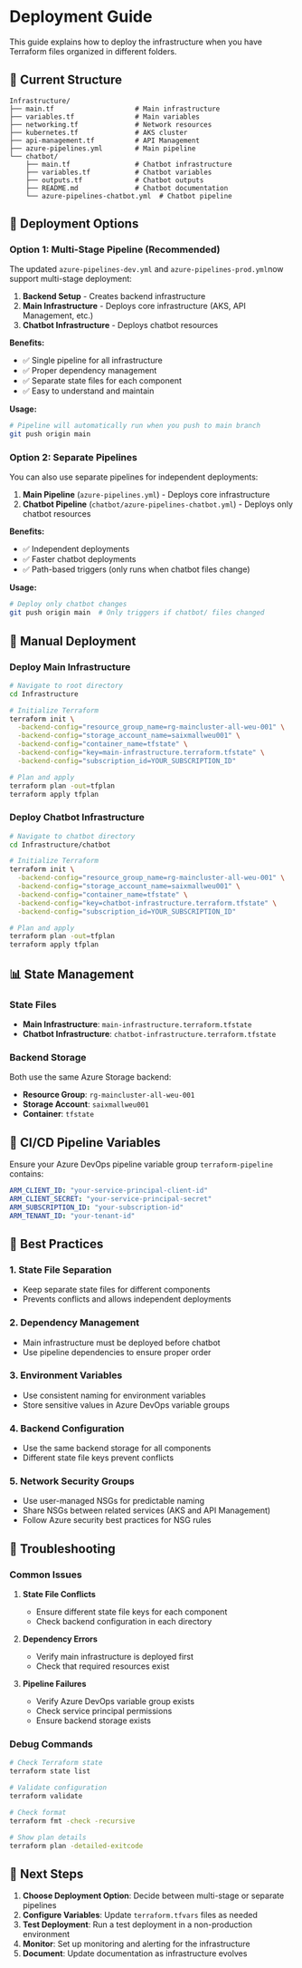 # Deployment Guide

This guide explains how to deploy the infrastructure when you have Terraform files organized in different folders.

## 📁 Current Structure

```
Infrastructure/
├── main.tf                    # Main infrastructure
├── variables.tf               # Main variables
├── networking.tf              # Network resources
├── kubernetes.tf              # AKS cluster
├── api-management.tf          # API Management
├── azure-pipelines.yml        # Main pipeline
└── chatbot/
    ├── main.tf                # Chatbot infrastructure
    ├── variables.tf           # Chatbot variables
    ├── outputs.tf             # Chatbot outputs
    ├── README.md              # Chatbot documentation
    └── azure-pipelines-chatbot.yml  # Chatbot pipeline
```

## 🚀 Deployment Options

### Option 1: Multi-Stage Pipeline (Recommended)

The updated `azure-pipelines-dev.yml` and `azure-pipelines-prod.yml`now support multi-stage deployment:

1. **Backend Setup** - Creates backend infrastructure
2. **Main Infrastructure** - Deploys core infrastructure (AKS, API Management, etc.)
3. **Chatbot Infrastructure** - Deploys chatbot resources

**Benefits:**
- ✅ Single pipeline for all infrastructure
- ✅ Proper dependency management
- ✅ Separate state files for each component
- ✅ Easy to understand and maintain

**Usage:**
```bash
# Pipeline will automatically run when you push to main branch
git push origin main
```

### Option 2: Separate Pipelines

You can also use separate pipelines for independent deployments:

1. **Main Pipeline** (`azure-pipelines.yml`) - Deploys core infrastructure
2. **Chatbot Pipeline** (`chatbot/azure-pipelines-chatbot.yml`) - Deploys only chatbot resources

**Benefits:**
- ✅ Independent deployments
- ✅ Faster chatbot deployments
- ✅ Path-based triggers (only runs when chatbot files change)

**Usage:**
```bash
# Deploy only chatbot changes
git push origin main  # Only triggers if chatbot/ files changed
```

## 🔧 Manual Deployment

### Deploy Main Infrastructure

```bash
# Navigate to root directory
cd Infrastructure

# Initialize Terraform
terraform init \
  -backend-config="resource_group_name=rg-maincluster-all-weu-001" \
  -backend-config="storage_account_name=saixmallweu001" \
  -backend-config="container_name=tfstate" \
  -backend-config="key=main-infrastructure.terraform.tfstate" \
  -backend-config="subscription_id=YOUR_SUBSCRIPTION_ID"

# Plan and apply
terraform plan -out=tfplan
terraform apply tfplan
```

### Deploy Chatbot Infrastructure

```bash
# Navigate to chatbot directory
cd Infrastructure/chatbot

# Initialize Terraform
terraform init \
  -backend-config="resource_group_name=rg-maincluster-all-weu-001" \
  -backend-config="storage_account_name=saixmallweu001" \
  -backend-config="container_name=tfstate" \
  -backend-config="key=chatbot-infrastructure.terraform.tfstate" \
  -backend-config="subscription_id=YOUR_SUBSCRIPTION_ID"

# Plan and apply
terraform plan -out=tfplan
terraform apply tfplan
```

## 📊 State Management

### State Files

- **Main Infrastructure**: `main-infrastructure.terraform.tfstate`
- **Chatbot Infrastructure**: `chatbot-infrastructure.terraform.tfstate`

### Backend Storage

Both use the same Azure Storage backend:
- **Resource Group**: `rg-maincluster-all-weu-001`
- **Storage Account**: `saixmallweu001`
- **Container**: `tfstate`

## 🔄 CI/CD Pipeline Variables

Ensure your Azure DevOps pipeline variable group `terraform-pipeline` contains:

```yaml
ARM_CLIENT_ID: "your-service-principal-client-id"
ARM_CLIENT_SECRET: "your-service-principal-secret"
ARM_SUBSCRIPTION_ID: "your-subscription-id"
ARM_TENANT_ID: "your-tenant-id"
```

## 🎯 Best Practices

### 1. State File Separation
- Keep separate state files for different components
- Prevents conflicts and allows independent deployments

### 2. Dependency Management
- Main infrastructure must be deployed before chatbot
- Use pipeline dependencies to ensure proper order

### 3. Environment Variables
- Use consistent naming for environment variables
- Store sensitive values in Azure DevOps variable groups

### 4. Backend Configuration
- Use the same backend storage for all components
- Different state file keys prevent conflicts

### 5. Network Security Groups
- Use user-managed NSGs for predictable naming
- Share NSGs between related services (AKS and API Management)
- Follow Azure security best practices for NSG rules

## 🚨 Troubleshooting

### Common Issues

1. **State File Conflicts**
   - Ensure different state file keys for each component
   - Check backend configuration in each directory

2. **Dependency Errors**
   - Verify main infrastructure is deployed first
   - Check that required resources exist

3. **Pipeline Failures**
   - Verify Azure DevOps variable group exists
   - Check service principal permissions
   - Ensure backend storage exists

### Debug Commands

```bash
# Check Terraform state
terraform state list

# Validate configuration
terraform validate

# Check format
terraform fmt -check -recursive

# Show plan details
terraform plan -detailed-exitcode
```

## 📝 Next Steps

1. **Choose Deployment Option**: Decide between multi-stage or separate pipelines
2. **Configure Variables**: Update `terraform.tfvars` files as needed
3. **Test Deployment**: Run a test deployment in a non-production environment
4. **Monitor**: Set up monitoring and alerting for the infrastructure
5. **Document**: Update documentation as infrastructure evolves 